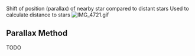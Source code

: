 Shift of position (parallax) of nearby star compared to distant stars
Used to calculate distance to stars
![IMG\_4721.gif](img_4721.gif)

## Parallax Method

TODO
